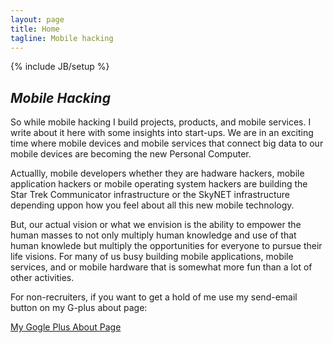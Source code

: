 ```yaml
---
layout: page
title: Home
tagline: Mobile hacking
---
```

{% include JB/setup %}

## <i>Mobile Hacking</i>

So while mobile hacking I build projects, products, and mobile services. I write about it here with some
insights into start-ups. We are in an exciting time where mobile devices and mobile services that connect
big data to our mobile devices are becoming the new Personal Computer.

Actuallly, mobile developers whether they are hadware hackers, mobile application hackers or 
mobile operating system hackers are building the Star Trek Communicator infrastructure or the 
SkyNET infrastructure depending uppon how you feel about all this new mobile technology.

But, our actual vision or what we envision is the ability to empower the human masses to not only 
multiply human knowledge and use of that human knowlede but multiply the opportunities for
everyone to pursue their life visions.  For many of us busy building mobile applications, mobile services, 
and or mobile hardware that is somewhat more fun than a lot of other activities.

For non-recruiters, if you want to get a hold of me use my send-email button on my G-plus about page:

<a href="https://plus.google.com/u/0/114301140286672625486/about" target="_blank">My Gogle Plus About Page</a>


